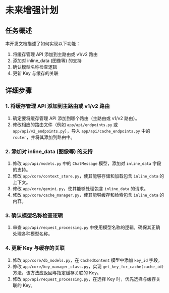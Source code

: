 # 未来增强计划

## 任务概述

本开发文档描述了如何实现以下功能：

1. 将缓存管理 API 添加到主路由或 v1/v2 路由
2. 添加对 inline_data (图像等) 的支持
3. 确认模型名称检查逻辑
4. 更新 Key 与缓存的关联

## 详细步骤

### 1. 将缓存管理 API 添加到主路由或 v1/v2 路由

1. 确定要将缓存管理 API 添加到哪个路由（主路由或 v1/v2 路由）。
2. 修改相应的路由文件（例如 `app/api/endpoints.py` 或 `app/api/v2_endpoints.py`），导入 `app/api/cache_endpoints.py` 中的 `router`，并将其添加到路由中。

### 2. 添加对 inline_data (图像等) 的支持

1. 修改 `app/api/models.py` 中的 `ChatMessage` 模型，添加对 `inline_data` 字段的支持。
2. 修改 `app/core/context_store.py`，使其能够存储和加载包含 `inline_data` 的上下文。
3. 修改 `app/core/gemini.py`，使其能够处理包含 `inline_data` 的请求。
4. 修改 `app/core/cache_manager.py`，使其能够缓存和检索包含 `inline_data` 的内容。

### 3. 确认模型名称检查逻辑

1. 审查 `app/api/request_processing.py` 中使用模型名称的逻辑，确保其正确处理各种模型名称。

### 4. 更新 Key 与缓存的关联

1. 修改 `app/core/db_models.py`，在 `CachedContent` 模型中添加 `key_id` 字段。
2. 修改 `app/core/key_manager_class.py`，实现 `get_key_for_cache(cache_id)` 方法，该方法应返回与指定缓存关联的 Key。
3. 修改 `app/api/request_processing.py`，在选择 Key 时，优先选择与缓存关联的 Key。
